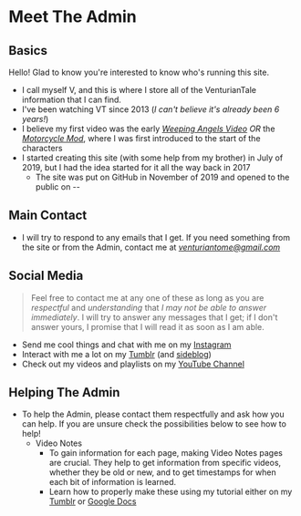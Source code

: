 # Meet The Admin


## Basics
Hello! Glad to know you're interested to know who's running this site.  
- I call myself V, and this is where I store all of the VenturianTale information that I can find.  
- I've been watching VT since 2013 \(*I can't believe it's already been 6 years!*)
- I believe my first video was the early [*Weeping Angels Video*](https://www.youtube.com/watch?v=y4VbP82dVo0) *OR* the [*Motorcycle Mod*](https://youtu.be/gNREBUzmn98), where I was first introduced to the start of the characters
- I started creating this site \(with some help from my brother) in July of 2019, but I had the idea started for it all the way back in 2017
  - The site was put on GitHub in November of 2019 and opened to the public on --

## Main Contact
- I will try to respond to any emails that I get. If you need something from the site or from the Admin, contact me at [*venturiantome@gmail.com*](https://mail.google.com/mail/u/0/)

## Social Media
> Feel free to contact me at any one of these as long as you are *respectful* and *understanding* that *I may not be able to answer immediately*. I will try to answer any messages that I get; if I don't answer yours, I promise that I will read it as soon as I am able.
- Send me cool things and chat with me on my [Instagram](https://instagram.com/hauntedbyeverything?igshid=y29spkcp7eri)
- Interact with me a lot on my [Tumblr](https://www.tumblr.com/blog/venturiantome) \(and [sideblog](https://www.tumblr.com/blog/johnnynojohnnyyes))
- Check out my videos and playlists on my [YouTube Channel](https://youtube.com/channel/UCY0etJmLpMe20cv3j5Pm25Q)

## Helping The Admin
- To help the Admin, please contact them respectfully and ask how you can help. If you are unsure check the possibilities below to see how to help!
  - Video Notes
    - To gain information for each page, making Video Notes pages are crucial. They help to get information from specific videos, whether they be old or new, and to get timestamps for when each bit of information is learned.
    - Learn how to properly make these using my tutorial either on my [Tumblr](https://venturiantome.tumblr.com/post/187827892813/oh-i-forgot-a-key-detail-to-get-these-to-me-you) or [Google Docs](https://docs.google.com/document/d/1EtSWsHFoiZhlNxEZkv6U3YR3iqmkSeaUQ4xFkfOOrZ4/edit)